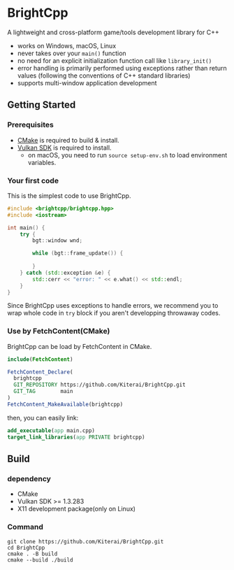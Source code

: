 # BrightCpp

A lightweight and cross-platform game/tools development library for C++

- works on Windows, macOS, Linux
- never takes over your `main()` function
- no need for an explicit initialization function call like `library_init()`
- error handling is primarily performed using exceptions rather than return values (following the conventions of C++ standard libraries)
- supports multi-window application development

## Getting Started

### Prerequisites

- [CMake](https://cmake.org/) is required to build & install.
- [Vulkan SDK](https://vulkan.lunarg.com/) is required to install.
    - on macOS, you need to run `source setup-env.sh` to load environment variables.

### Your first code

This is the simplest code to use BrightCpp.

```cpp
#include <brightcpp/brightcpp.hpp>
#include <iostream>

int main() {
    try {
        bgt::window wnd;

        while (bgt::frame_update()) {
            
        }
    } catch (std::exception &e) {
        std::cerr << "error: " << e.what() << std::endl;
    }
}
```

Since BrightCpp uses exceptions to handle errors, we recommend you to wrap whole code in `try` block if you aren't developping throwaway codes.

### Use by FetchContent(CMake)

BrightCpp can be load by FetchContent in CMake.

```cmake
include(FetchContent)

FetchContent_Declare(
  brightcpp
  GIT_REPOSITORY https://github.com/Kiterai/BrightCpp.git
  GIT_TAG        main
)
FetchContent_MakeAvailable(brightcpp)
```

then, you can easily link:

```cmake
add_executable(app main.cpp)
target_link_libraries(app PRIVATE brightcpp)
```

## Build

### dependency

- CMake
- Vulkan SDK >= 1.3.283
- X11 development package(only on Linux)

### Command

```
git clone https://github.com/Kiterai/BrightCpp.git
cd BrightCpp
cmake . -B build
cmake --build ./build
```

